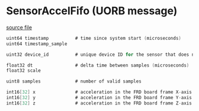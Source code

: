 # SensorAccelFifo (UORB message)



[source file](https://github.com/PX4/PX4-Autopilot/blob/release/1.14/msg/SensorAccelFifo.msg)

```c
uint64 timestamp          # time since system start (microseconds)
uint64 timestamp_sample

uint32 device_id          # unique device ID for the sensor that does not change between power cycles

float32 dt                # delta time between samples (microseconds)
float32 scale

uint8 samples             # number of valid samples

int16[32] x               # acceleration in the FRD board frame X-axis in m/s^2
int16[32] y               # acceleration in the FRD board frame Y-axis in m/s^2
int16[32] z               # acceleration in the FRD board frame Z-axis in m/s^2

```
